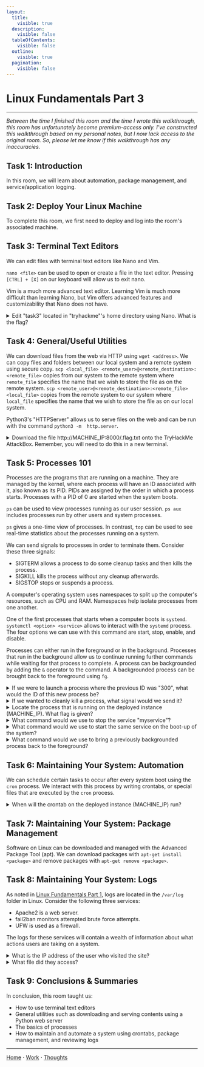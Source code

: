```yaml
---
layout:
  title:
    visible: true
  description:
    visible: false
  tableOfContents:
    visible: false
  outline:
    visible: true
  pagination:
    visible: false
---
```


# Linux Fundamentals Part 3

***

*Between the time I finished this room and the time I wrote this walkthrough, this room has unfortunately become premium-access only. I've constructed this walkthrough based on my personal notes, but I now lack access to the original room. So, please let me know if this walkthrough has any inaccuracies.*

## Task 1: Introduction

In this room, we will learn about automation, package management, and service/application logging.

## Task 2: Deploy Your Linux Machine

To complete this room, we first need to deploy and log into the room's associated machine.

## Task 3: Terminal Text Editors

We can edit files with terminal text editors like Nano and Vim.

`nano <file>` can be used to open or create a file in the text editor. Pressing `[CTRL] + [X]` on our keyboard will allow us to exit nano.

Vim is a much more advanced text editor. Learning Vim is much more difficult than learning Nano, but Vim offers advanced features and customizability that Nano does not have.

<details>

<summary>Edit "task3" located in "tryhackme"'s home directory using Nano. What is the flag?</summary>

THM{TEXT\_EDITORS}

Navigate to "tryhackme"'s home directory and run `nano task3` to edit the file.

</details>

## Task 4: General/Useful Utilities

We can download files from the web via HTTP using `wget <address>`. We can copy files and folders between our local system and a remote system using secure copy. `scp <local_file> <remote_user>@<remote_destination>:<remote_file>` copies from our system to the remote system where `remote_file` specifies the name that we wish to store the file as on the remote system. `scp <remote_user>@<remote_destination>:<remote_file> <local_file>` copies from the remote system to our system where `local_file` specifies the name that we wish to store the file as on our local system.

Python3's "HTTPServer" allows us to serve files on the web and can be run with the command `python3 -m  http.server`.

<details>

<summary>Download the file http://MACHINE_IP:8000/.flag.txt onto the TryHackMe AttackBox. Remember, you will need to do this in a new terminal.</summary>

THM{WGET\_WEBSERVER}

First start a web server in the home directory of "tryhackme" with `python3 -m http.server`. Then, use `wget http://<machine_ip>:8000/.flag.txt` to download the file. Make sure to replace `<machine_ip>` with the IP of the machine. 

</details>

## Task 5: Processes 101

Processes are the programs that are running on a machine. They are managed by the kernel, where each process will have an ID associated with it, also known as its PID. PIDs are assigned by the order in which a process starts. Processes with a PID of 0 are started when the system boots.

`ps` can be used to view processes running as our user session. `ps aux` includes processes run by other users and system processes.

`ps` gives a one-time view of processes. In contrast, `top` can be used to see real-time statistics about the processes running on a system.

We can send signals to processes in order to terminate them. Consider these three signals:
* SIGTERM allows a process to do some cleanup tasks and then kills the process.
* SIGKILL kills the process without any cleanup afterwards.
* SIGSTOP stops or suspends a process.

A computer's operating system uses namespaces to split up the computer's resources, such as CPU and RAM. Namespaces help isolate processes from one another.

One of the first processes that starts when a computer boots is `systemd`. `systemctl <option> <service>` allows to interact with the `systemd` process. The four options we can use with this command are start, stop, enable, and disable.

Processes can either run in the foreground or in the background. Processes that run in the background allow us to continue running further commands while waiting for that process to complete. A process can be backgrounded by adding the `&` operator to the command. A backgrounded process can be brought back to the foreground using `fg`.

<details>

<summary>If we were to launch a process where the previous ID was "300", what would the ID of this new process be?</summary>

301

IDs are assigned by the order in which a process starts. If the previous ID was 300, then the next ID assigned will be 300 + 1 = 301.

</details>

<details>

<summary>If we wanted to cleanly kill a process, what signal would we send it?</summary>

SIGTERM

The SIGTERM signal kills a process but allows it to clean up beforehand.

</details>

<details>

<summary>Locate the process that is running on the deployed instance (MACHINE_IP). What flag is given?</summary>

THM{PROCESSES}

We can view processes with `ps aux`.

</details>

<details>

<summary>What command would we use to stop the service "myservice"?</summary>

systemctl stop myservice

`systemctl <option> <service>` allows us to interact with the systemd process. To stop a service, we use the stop option.

</details>

<details>

<summary>What command would we use to start the same service on the boot-up of the system?</summary>

systemctl enable myservice

`systemctl <option> <service>` allows us to interact with the systemd process. To start a service on boot-up, we use the enable option.

</details>

<details>

<summary>What command would we use to bring a previously backgrounded process back to the foreground?</summary>

fg

`fg` brings a previously backgrounded process back to focus.

</details>

## Task 6: Maintaining Your System: Automation

We can schedule certain tasks to occur after every system boot using the `cron` process. We interact with this process by writing crontabs, or special files that are executed by the `cron` process.

<details>

<summary>When will the crontab on the deployed instance (MACHINE_IP) run?</summary>

@reboot

View the crontab on the machine with `nano <file>`.

</details>

## Task 7: Maintaining Your System: Package Management

Software on Linux can be downloaded and managed with the Advanced Package Tool (apt). We can download packages with `apt-get install <package>` and remove packages with `apt-get remove <package>`.

## Task 8: Maintaining Your System: Logs

As noted in [Linux Fundamentals Part 1](linux-fundamentals-part-1.md), logs are located in the `/var/log` folder in Linux. Consider the following three services:
* Apache2 is a web server.
* fail2ban monitors attempted brute force attempts.
* UFW is used as a firewall.

The logs for these services will contain a wealth of information about what actions users are taking on a system.

<details>

<summary>What is the IP address of the user who visited the site?</summary>

10.9.232.111

Navigate to `/var/log/apache2` and look through the access logs.

</details>

<details>

<summary>What file did they access?</summary>

catsanddogs.jpg

Navigate to `/var/log/apache2` and look through the access logs.

</details>

## Task 9: Conclusions & Summaries

In conclusion, this room taught us:
* How to use terminal text editors
* General utilities such as downloading and serving contents using a Python web server
* The basics of processes
* How to maintain and automate a system using crontabs, package management, and reviewing logs

***

[Home](https://app.gitbook.com/o/0kO27okC5uVB9ALX3rho/s/036xtfEIzcEdGegONXWM/) ⋅ [Work](https://app.gitbook.com/o/0kO27okC5uVB9ALX3rho/s/WaFS755Q4sf02CxLcghQ/) ⋅ [Thoughts](https://app.gitbook.com/o/0kO27okC5uVB9ALX3rho/s/s4QQPMntQ25hmJToKSOu/)
